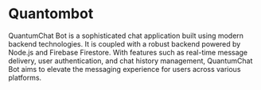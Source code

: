 # Quantombot

QuantumChat Bot is a sophisticated chat application built using modern backend technologies. 
It is coupled with a robust backend powered by Node.js and Firebase Firestore. 
With features such as real-time message delivery, user authentication, and chat history management, 
QuantumChat Bot aims to elevate the messaging experience for users across various platforms.

